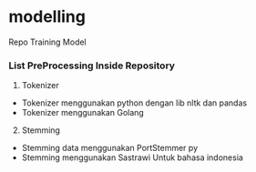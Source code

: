 # modelling
Repo Training Model


### List PreProcessing Inside Repository
1. Tokenizer
 - Tokenizer menggunakan python dengan lib nltk dan pandas
 - Tokenizer menggunakan Golang
2. Stemming
 - Stemming data menggunakan PortStemmer py
 - Stemming menggunakan Sastrawi Untuk bahasa indonesia